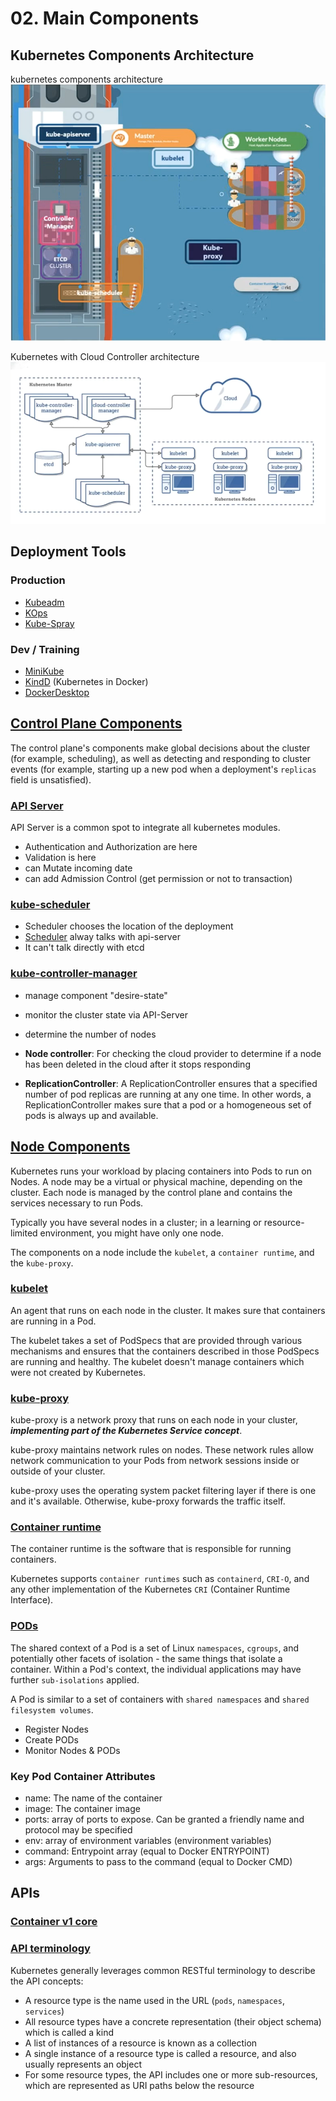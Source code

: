 # 02. Main Components

## Kubernetes Components Architecture

kubernetes components architecture ![kc_arch](../../../assets/kuber/babaei/S01-kuber-arch.png)

Kubernetes with Cloud Controller architecture ![kc_cc_arch](../../../assets/kuber/babaei/S01-kuber-cloud-arch.png)

## Deployment Tools

### Production

- [Kubeadm]
- [KOps]
- [Kube-Spray]

### Dev / Training

- [MiniKube]
- [KindD] (Kubernetes in Docker)
- [DockerDesktop]

## [Control Plane Components][cpc]

The control plane's components make global decisions about the cluster (for example, scheduling), as well as detecting and responding to cluster events (for example, starting up a new pod when a deployment's `replicas` field is unsatisfied).

### [API Server][api-server]

API Server is a common spot to integrate all kubernetes modules.

- Authentication and Authorization are here
- Validation is here
- can Mutate incoming date
- can add Admission Control (get permission or not to transaction)

### [kube-scheduler]

- Scheduler chooses the location of the deployment
- [Scheduler] alway talks with api-server
- It can't talk directly with etcd

### [kube-controller-manager]

- manage component "desire-state"
- monitor the cluster state via API-Server
- determine the number of nodes
- **Node controller**: For checking the cloud provider to determine if a node has been deleted in the cloud after it stops responding

- **ReplicationController**: A ReplicationController ensures that a specified number of pod replicas are running at any one time. In other words, a ReplicationController makes sure that a pod or a homogeneous set of pods is always up and available.

## [Node Components][node-comps]

Kubernetes runs your workload by placing containers into Pods to run on Nodes. A node may be a virtual or physical machine, depending on the cluster. Each node is managed by the control plane and contains the services necessary to run Pods.

Typically you have several nodes in a cluster; in a learning or resource-limited environment, you might have only one node.

The components on a node include the `kubelet`, a `container runtime`, and the `kube-proxy`.

### [kubelet]

An agent that runs on each node in the cluster. It makes sure that containers are running in a Pod.

The kubelet takes a set of PodSpecs that are provided through various mechanisms and ensures that the containers described in those PodSpecs are running and healthy. The kubelet doesn't manage containers which were not created by Kubernetes.

### [kube-proxy]

kube-proxy is a network proxy that runs on each node in your cluster, ***implementing part of the Kubernetes Service concept***.

kube-proxy maintains network rules on nodes. These network rules allow network communication to your Pods from network sessions inside or outside of your cluster.

kube-proxy uses the operating system packet filtering layer if there is one and it's available. Otherwise, kube-proxy forwards the traffic itself.

### [Container runtime][cntr-rt]

The container runtime is the software that is responsible for running containers.

Kubernetes supports `container runtimes` such as `containerd`, `CRI-O`, and any other implementation of the Kubernetes `CRI` (Container Runtime Interface).

### [PODs]

The shared context of a Pod is a set of Linux `namespaces`, `cgroups`, and potentially other facets of isolation - the same things that isolate a container. Within a Pod's context, the individual applications may have further `sub-isolations` applied.

A Pod is similar to a set of containers with `shared namespaces` and `shared filesystem volumes`.

- Register Nodes
- Create PODs
- Monitor Nodes & PODs

### Key Pod Container Attributes

- name: The name of the container
- image: The container image
- ports: array of ports to expose. Can be granted a friendly name and protocol may be specified
- env: array of environment variables (environment variables)
- command: Entrypoint array (equal to Docker ENTRYPOINT)
- args: Arguments to pass to the command (equal to Docker CMD)

## APIs

### [Container v1 core][Container-v1-core]

### [API terminology][api-terms]

Kubernetes generally leverages common RESTful terminology to describe the API concepts:

- A resource type is the name used in the URL (`pods`, `namespaces`, `services`)
- All resource types have a concrete representation (their object schema) which is called a kind
- A list of instances of a resource is known as a collection
- A single instance of a resource type is called a resource, and also usually represents an object
- For some resource types, the API includes one or more sub-resources, which are represented as URI paths below the resource

<!-- links -->

[Kubeadm]: https://kubernetes.io/docs/reference/setup-tools/kubeadm/
[KOps]: https://github.com/kubernetes/kops
[Kube-Spray]: https://kubespray.io/
[cpc]: https://kubernetes.io/docs/concepts/overview/components/#control-plane-components
[api-server]: https://kubernetes.io/docs/concepts/overview/components/#kube-apiserver
[kube-scheduler]: https://kubernetes.io/docs/concepts/overview/components/#kube-scheduler
[kube-controller-manager]: https://kubernetes.io/docs/concepts/overview/components/#kube-controller-manager
[node-comps]: https://kubernetes.io/docs/concepts/overview/components/#node-components
[kubelet]: https://kubernetes.io/docs/concepts/overview/components/#kubelet
[kube-proxy]: https://kubernetes.io/docs/concepts/overview/components/#kube-proxy
[cntr-rt]: https://kubernetes.io/docs/concepts/overview/components/#container-runtime
[PODs]: https://kubernetes.io/docs/concepts/workloads/pods
[Container-v1-core]: https://kubernetes.io/docs/reference/generated/kubernetes-api/v1.27/#container-v1-core
[api-terms]: https://kubernetes.io/docs/reference/using-api/api-concepts/#standard-api-terminology
[MiniKube]: https://minikube.sigs.k8s.io/docs/start/?arch=%2Fwindows%2Fx86-64%2Fstable%2F.exe+download
[KindD]: https://kind.sigs.k8s.io/
[DockerDesktop]: https://docs.docker.com/desktop/kubernetes/
[Scheduler]: ../../../assets/kuber/babaei/S02-kube-components-schedular.png
